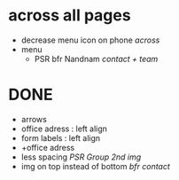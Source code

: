 # across all pages
- decrease menu icon on phone   _across_
- menu
    - PSR bfr Nandnam   _contact + team_

# DONE
- arrows
- office adress : left align
- form labels : left align
- +office adress
- less spacing _PSR Group 2nd img_
- img on top instead of bottom  _bfr contact_
